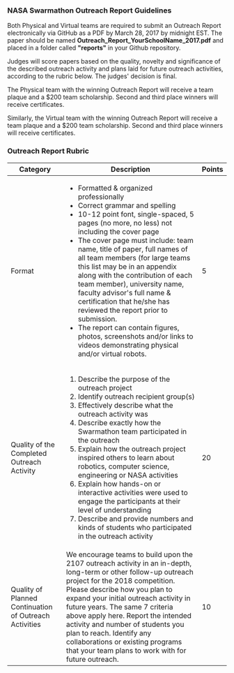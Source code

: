 ### NASA Swarmathon Outreach Report Guidelines

Both Physical and Virtual teams are required to submit an Outreach Report electronically via GitHub as a PDF by March 28, 2017 by midnight EST. The paper should be named **Outreach_Report_YourSchoolName_2017.pdf** and placed in a folder called **"reports"** in your Github repository.

Judges will score papers based on the quality, novelty and significance of the described outreach activity and plans laid for future outreach activities, according to the rubric below. The judges' decision is final.

The Physical team with the winning Outreach Report will receive a team plaque and a $200 team scholarship. Second and third place winners will receive certificates.

Similarly, the Virtual team with the winning Outreach Report will receive a team plaque and a $200 team scholarship. Second and third place winners will receive certificates.


### Outreach Report Rubric

|Category|Description|Points|
|--------|-----------|------|
|Format|<ul><li>Formatted & organized professionally</li><li>Correct grammar and spelling</li><li>10-12 point font, single-spaced, 5 pages (no more, no less) not including the cover page</li><li>The cover page must include: team name, title of paper, full names of all team members (for large teams this list may be in an appendix along with the contribution of each team member), university name, faculty advisor's full name & certification that he/she has reviewed the report prior to submission.</li><li>The report can contain figures, photos, screenshots and/or links to videos demonstrating physical and/or virtual robots.</li></ul>|5|
|Quality of the Completed Outreach Activity|<ol><li>Describe the purpose of the outreach project</li><li>Identify outreach recipient group(s)</li><li>Effectively describe what the outreach activity was</li><li>Describe exactly how the Swarmathon team participated in the outreach</li><li>Explain how the outreach project inspired others to learn about robotics, computer science, engineering or NASA activities</li><li>Explain how hands-on or interactive activities were used to engage the participants at their level of understanding</li><li>Describe and provide numbers and kinds of students who participated in the outreach activity</li></ol>|20|
|Quality of Planned Continuation of Outreach Activities|We encourage teams to build upon the 2107 outreach activity in an in-depth, long-term or other follow-up outreach project for the 2018 competition. Please describe how you plan to expand your initial outreach activity in future years. The same 7 criteria above apply here. Report the intended activity and number of students you plan to reach. Identify any collaborations or existing programs that your team plans to work with for future outreach.|10|
